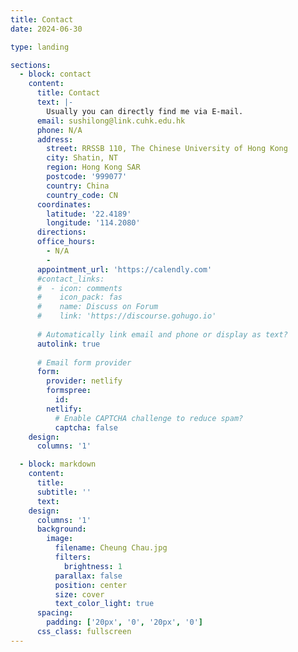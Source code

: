 ```yaml
---
title: Contact
date: 2024-06-30

type: landing

sections:
  - block: contact
    content:
      title: Contact
      text: |-
        Usually you can directly find me via E-mail.
      email: sushilong@link.cuhk.edu.hk
      phone: N/A
      address:
        street: RRSSB 110, The Chinese University of Hong Kong
        city: Shatin, NT
        region: Hong Kong SAR
        postcode: '999077'
        country: China
        country_code: CN
      coordinates:
        latitude: '22.4189'
        longitude: '114.2080'
      directions: 
      office_hours:
        - N/A
        - 
      appointment_url: 'https://calendly.com'
      #contact_links:
      #  - icon: comments
      #    icon_pack: fas
      #    name: Discuss on Forum
      #    link: 'https://discourse.gohugo.io'
    
      # Automatically link email and phone or display as text?
      autolink: true
    
      # Email form provider
      form:
        provider: netlify
        formspree:
          id:
        netlify:
          # Enable CAPTCHA challenge to reduce spam?
          captcha: false
    design:
      columns: '1'

  - block: markdown
    content:
      title:
      subtitle: ''
      text:
    design:
      columns: '1'
      background:
        image: 
          filename: Cheung Chau.jpg
          filters:
            brightness: 1
          parallax: false
          position: center
          size: cover
          text_color_light: true
      spacing:
        padding: ['20px', '0', '20px', '0']
      css_class: fullscreen
---
```

